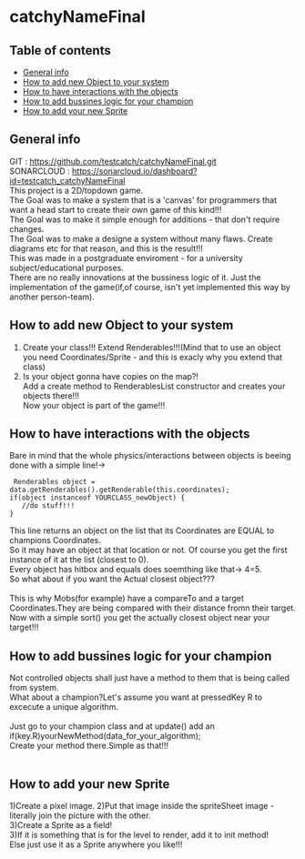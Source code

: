 # catchyNameFinal

## Table of contents
* [General info](#general-info)
* [How to add new Object to your system](#How-to-add-new-Object-to-your-system)
* [How to have interactions with the objects](#How-to-have-interactions-with-the-objects)
* [How to add bussines logic for your champion](#How-to-add-bussines-logic-for-your-champion)
* [How to add your new Sprite](#How-to-add-your-new-Sprite)

## General info
GIT : https://github.com/testcatch/catchyNameFinal.git <br />
SONARCLOUD : https://sonarcloud.io/dashboard?id=testcatch_catchyNameFinal <br />
This project is a 2D/topdown game. <br />
The Goal was to make a system that is a 'canvas' for programmers that want a head start to create their own game of this kind!!! <br />
The Goal was to make it simple enough for additions - that don't require changes. <br />
The Goal was to make a designe a system without many flaws. Create diagrams etc for that reason, and this is the result!!! <br />
This was made in a postgraduate enviroment - for a university subject/educational purposes. <br />
There are no really innovations at the bussiness logic of it. Just the implementation of the game(if,of course, isn't yet implemented this way by another person-team).
	
## How to add new Object to your system
1. Create your class!!! Extend Renderables!!!(Mind that to use an object you need Coordinates/Sprite - and this is exacly why you extend that class) <br />
2. Is your object gonna have copies on the map?! <br />
   Add a create method to RenderablesList constructor and creates your objects there!!!<br />
Now your object is part of the game!!!
	
## How to have interactions with the objects
Bare in mind that the whole physics/interactions between objects is beeing done with a simple line!-><br />
```
 Renderables object = data.getRenderables().getRenderable(this.coordinates);
if(object instanceof YOURCLASS_newObject) {
   //do stuff!!!
}
```
This line returns an object on the list that its Coordinates are EQUAL to champions Coordinates.<br />
So it may have an object at that location or not. Of course you get the first instance of it at the list (closest to 0).<br />
Every object has hitbox and equals does soemthing like that-> 4=5.<br />
So what about if you want the Actual closest object???<br />
<br />
This is why Mobs(for example) have a compareTo and a target Coordinates.They are being compared with their distance fromn their target.<br />
Now with a simple sort() you get the actually closest object near your target!!!

## How to add bussines logic for your champion
Not controlled objects shall just have a method to them that is being called from system.<br />
What about a champion?Let's assume you want at pressedKey R to excecute a unique algorithm.<br />
<br />
Just go to your champion class and at update() add an if(key.R)yourNewMethod(data_for_your_algorithm);<br />
Create your method there.Simple as that!!!<br />
<br />
        
## How to add your new Sprite

1)Create a pixel image.
2)Put that image inside the spriteSheet image - literally join the picture with the other.<br />
3)Create a Sprite as a field!<br />
3)If it is something that is for the level to render, add it to init method!<br />
  Else just use it as a Sprite anywhere you like!!!<br />
